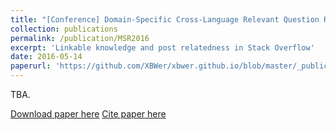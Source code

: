 ```yaml
---
title: "[Conference] Domain-Specific Cross-Language Relevant Question Retrieval"
collection: publications
permalink: /publication/MSR2016
excerpt: 'Linkable knowledge and post relatedness in Stack Overflow'
date: 2016-05-14
paperurl: 'https://github.com/XBWer/xbwer.github.io/blob/master/_publications/MSR2016.pdf'
---
```


TBA.

[Download paper here](https://github.com/XBWer/xbwer.github.io/blob/master/_publications/MSR2016.pdf)
[Cite paper here](https://github.com/XBWer/xbwer.github.io/blob/master/_publications/MSR2016_bib.html)